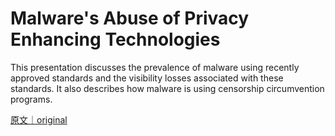 
# Malware&#x27;s Abuse of Privacy Enhancing Technologies 

This presentation discusses the prevalence of malware using recently approved standards and the visibility losses associated with these standards. It also describes how malware is using censorship circumvention programs.

[原文｜original](https://insights.sei.cmu.edu/library/malwares-abuse-of-privacy-enhancing-technologies/)
        
